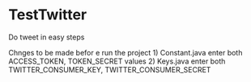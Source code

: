TestTwitter
===========

Do tweet in easy steps

Chnges to be made befor e run the project
	1) Constant.java
		enter both ACCESS_TOKEN, TOKEN_SECRET values
	2) Keys.java
		enter both TWITTER_CONSUMER_KEY, TWITTER_CONSUMER_SECRET